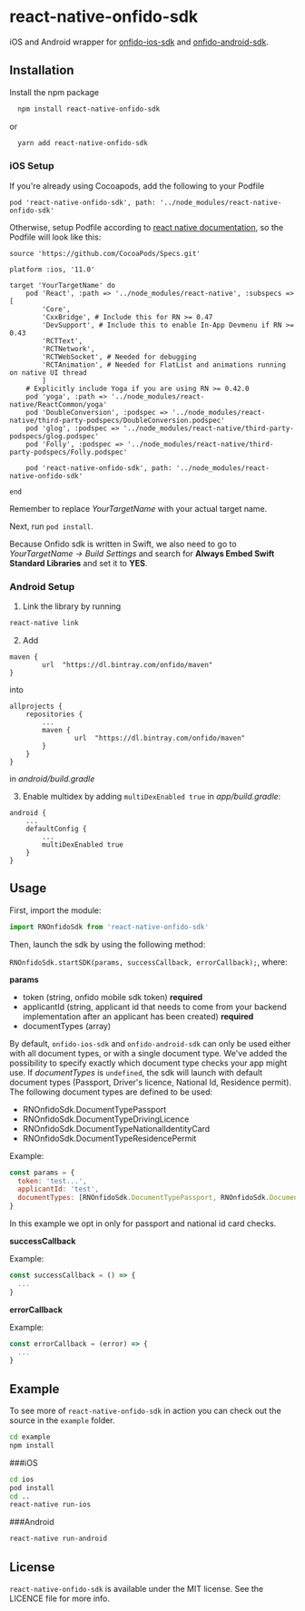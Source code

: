 # react-native-onfido-sdk
iOS and Android wrapper for [onfido-ios-sdk](https://github.com/onfido/onfido-ios-sdk) and [onfido-android-sdk](https://github.com/onfido/onfido-android-sdk).

## Installation
Install the npm package
```bash
  npm install react-native-onfido-sdk
```

or

```bash
  yarn add react-native-onfido-sdk
```

### iOS Setup

If you're already using Cocoapods, add the following to your Podfile

```
pod 'react-native-onfido-sdk', path: '../node_modules/react-native-onfido-sdk'
```

Otherwise, setup Podfile according to [react native documentation](https://facebook.github.io/react-native/docs/integration-with-existing-apps), so the Podfile will look like this:
```
source 'https://github.com/CocoaPods/Specs.git'

platform :ios, '11.0'

target 'YourTargetName' do
    pod 'React', :path => '../node_modules/react-native', :subspecs => [
        'Core',
        'CxxBridge', # Include this for RN >= 0.47
        'DevSupport', # Include this to enable In-App Devmenu if RN >= 0.43
        'RCTText',
        'RCTNetwork',
        'RCTWebSocket', # Needed for debugging
        'RCTAnimation', # Needed for FlatList and animations running on native UI thread
        ]
    # Explicitly include Yoga if you are using RN >= 0.42.0
    pod 'yoga', :path => '../node_modules/react-native/ReactCommon/yoga'
    pod 'DoubleConversion', :podspec => '../node_modules/react-native/third-party-podspecs/DoubleConversion.podspec'
    pod 'glog', :podspec => '../node_modules/react-native/third-party-podspecs/glog.podspec'
    pod 'Folly', :podspec => '../node_modules/react-native/third-party-podspecs/Folly.podspec'

    pod 'react-native-onfido-sdk', path: '../node_modules/react-native-onfido-sdk'

end
```

Remember to replace *YourTargetName* with your actual target name.

Next, run ```pod install```.

Because Onfido sdk is written in Swift, we also need to go to *YourTargetName -> Build Settings* and search for __Always Embed Swift Standard Libraries__ and set it to __YES__. 

### Android Setup

1. Link the library by running
```bash
react-native link
```

2. Add
```
maven {
        url  "https://dl.bintray.com/onfido/maven"
}
```

into
```
allprojects {
    repositories {
        ...
        maven {
                url  "https://dl.bintray.com/onfido/maven"
        }
    }
}
```
in *android/build.gradle*

3. Enable multidex by adding ```multiDexEnabled true``` in *app/build.gradle*:

```
android {
    ...
    defaultConfig {
        ...
        multiDexEnabled true
    }
}
```

## Usage
First, import the module:
```javascript
import RNOnfidoSdk from 'react-native-onfido-sdk'
```
Then, launch the sdk by using the following method:

`RNOnfidoSdk.startSDK(params, successCallback, errorCallback);`, where:

**params**
- token (string, onfido mobile sdk token) __required__
- applicantId (string, applicant id that needs to come from your backend implementation after an applicant has been created) __required__
- documentTypes (array)

By default, `onfido-ios-sdk` and `onfido-android-sdk` can only be used either with all document types, or with a single document type.
We've added the possibility to specify exactly which document type checks your app might use.
If *documentTypes* is `undefined`, the sdk will launch with default document types (Passport, Driver's licence, National Id, Residence permit).
The following document types are defined to be used: 
- RNOnfidoSdk.DocumentTypePassport
- RNOnfidoSdk.DocumentTypeDrivingLicence
- RNOnfidoSdk.DocumentTypeNationalIdentityCard
- RNOnfidoSdk.DocumentTypeResidencePermit


Example:
```js
const params = {
  token: 'test...',
  applicantId: 'test',
  documentTypes: [RNOnfidoSdk.DocumentTypePassport, RNOnfidoSdk.DocumentTypeNationalIdentityCard]
}
```
In this example we opt in only for passport and national id card checks.

**successCallback**

Example:
```js
const successCallback = () => {
  ...
}
````

**errorCallback**

Example:
```js
const errorCallback = (error) => {
  ...
}
````

## Example
To see more of `react-native-onfido-sdk` in action you can check out the source in the `example` folder.

```bash
cd example
npm install
```

###iOS

```bash
cd ios
pod install
cd ..
react-native run-ios
```

###Android

```bash
react-native run-android
```

## License
`react-native-onfido-sdk` is available under the MIT license. See the LICENCE file for more info.
